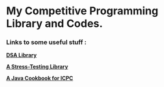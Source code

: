 <h1>My Competitive Programming Library and Codes.</h1>
<h3>Links to some useful stuff :</h3>

<b>[DSA Library](/src/com/dsa)<b/>

<b>[A Stress-Testing Library](/src/com/testingUtil)<b/>

[A Java Cookbook for ICPC](/src/com/icpc/Cookbook.java)
